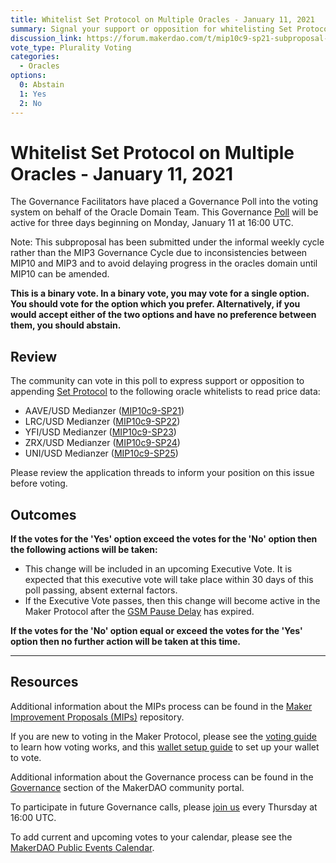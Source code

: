 ```yaml
---
title: Whitelist Set Protocol on Multiple Oracles - January 11, 2021
summary: Signal your support or opposition for whitelisting Set Protocol on multiple oracles
discussion_link: https://forum.makerdao.com/t/mip10c9-sp21-subproposal-to-whitelist-set-for-aave-usd-oracle-access/5850
vote_type: Plurality Voting
categories:
  - Oracles
options:
  0: Abstain
  1: Yes
  2: No
---
```


# Whitelist Set Protocol on Multiple Oracles - January 11, 2021

The Governance Facilitators have placed a Governance Poll into the voting system on behalf of the Oracle Domain Team. This Governance [Poll](https://community-development.makerdao.com/en/learn/governance/on-chain-gov) will be active for three days beginning on Monday, January 11 at 16:00 UTC.

Note: This subproposal has been submitted under the informal weekly cycle rather than the MIP3 Governance Cycle due to inconsistencies between MIP10 and MIP3 and to avoid delaying progress in the oracles domain until MIP10 can be amended.

**This is a binary vote. In a binary vote, you may vote for a single option. You should vote for the option which you prefer. Alternatively, if you would accept either of the two options and have no preference between them, you should abstain.**

## Review

The community can vote in this poll to express support or opposition to appending [Set Protocol](https://www.setprotocol.com/) to the following oracle whitelists to read price data:

- AAVE/USD Medianzer ([MIP10c9-SP21](https://forum.makerdao.com/t/mip10c9-sp21-subproposal-to-whitelist-set-for-aave-usd-oracle-access/5850))
- LRC/USD Medianzer ([MIP10c9-SP22](https://forum.makerdao.com/t/mip10c9-sp22-subproposal-to-whitelist-set-for-lrc-usd-oracle-access/5851))
- YFI/USD Medianzer ([MIP10c9-SP23](https://forum.makerdao.com/t/mip10c9-sp23-subproposal-to-whitelist-set-for-yfi-usd-oracle-access/5853))
- ZRX/USD Medianzer ([MIP10c9-SP24](https://forum.makerdao.com/t/mip10c9-sp24-subproposal-to-whitelist-set-for-zrx-usd-oracle-access/5877))
- UNI/USD Medianzer ([MIP10c9-SP25](https://forum.makerdao.com/t/mip10c9-sp25-subproposal-to-whitelist-set-for-uni-usd-oracle-access/5879))

Please review the application threads to inform your position on this issue before voting.

## Outcomes

**If the votes for the 'Yes' option exceed the votes for the 'No' option then the following actions will be taken:**

- This change will be included in an upcoming Executive Vote. It is expected that this executive vote will take place within 30 days of this poll passing, absent external factors.
- If the Executive Vote passes, then this change will become active in the Maker Protocol after the [GSM Pause Delay](https://community-development.makerdao.com/en/learn/governance/param-gsm-pause-delay) has expired.

**If the votes for the 'No' option equal or exceed the votes for the 'Yes' option then no further action will be taken at this time.**

---

## Resources

Additional information about the MIPs process can be found in the [Maker Improvement Proposals (MIPs)](https://github.com/makerdao/mips) repository.

If you are new to voting in the Maker Protocol, please see the [voting guide](https://community-development.makerdao.com/en/learn/governance/how-voting-works/) to learn how voting works, and this [wallet setup guide](https://community-development.makerdao.com/en/learn/governance/voting-setup/) to set up your wallet to vote.

Additional information about the Governance process can be found in the [Governance](https://community-development.makerdao.com/en/learn/governance) section of the MakerDAO community portal.

To participate in future Governance calls, please [join us](https://github.com/makerdao/community/tree/master/governance/governance-and-risk-meetings) every Thursday at 16:00 UTC.

To add current and upcoming votes to your calendar, please see the [MakerDAO Public Events Calendar](https://calendar.google.com/calendar/embed?src=makerdao.com_3efhm2ghipksegl009ktniomdk%40group.calendar.google.com&ctz=UTC&mode=week&showCalendars=0&showPrint=0).
